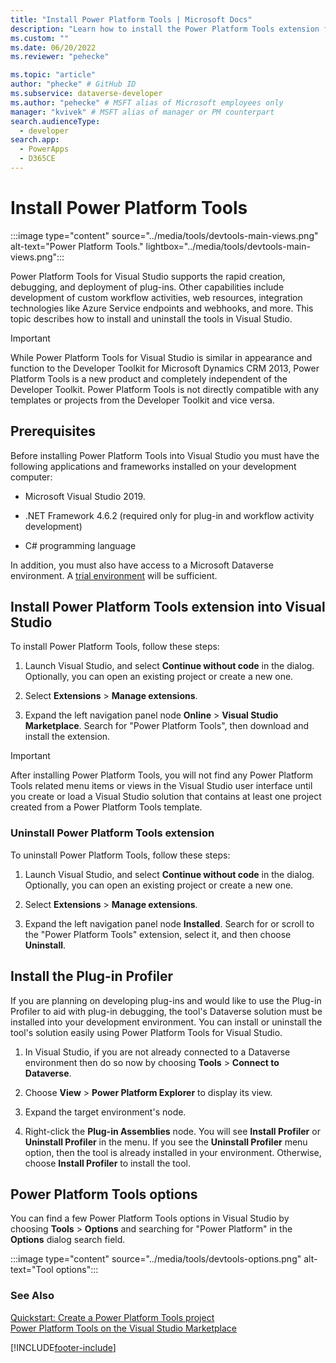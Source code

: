 ```yaml
---
title: "Install Power Platform Tools | Microsoft Docs"
description: "Learn how to install the Power Platform Tools extension for Visual Studio."
ms.custom: ""
ms.date: 06/20/2022
ms.reviewer: "pehecke"

ms.topic: "article"
author: "phecke" # GitHub ID
ms.subservice: dataverse-developer
ms.author: "pehecke" # MSFT alias of Microsoft employees only
manager: "kvivek" # MSFT alias of manager or PM counterpart
search.audienceType: 
  - developer
search.app: 
  - PowerApps
  - D365CE
---
```


# Install Power Platform Tools

:::image type="content" source="../media/tools/devtools-main-views.png" alt-text="Power Platform Tools." lightbox="../media/tools/devtools-main-views.png":::

Power Platform Tools for Visual Studio supports the rapid creation, debugging, and deployment of plug-ins. Other capabilities include development of custom workflow activities, web resources, integration technologies like Azure Service endpoints and webhooks, and more. This topic describes how to install and uninstall the tools in Visual Studio.

> [!IMPORTANT]
> While Power Platform Tools for Visual Studio is similar in appearance and function to the Developer Toolkit for Microsoft Dynamics CRM 2013, Power Platform Tools is a new product and completely independent of the Developer Toolkit. Power Platform Tools is not directly compatible with any templates or projects from the Developer Toolkit and vice versa.

## Prerequisites

Before installing Power Platform Tools into Visual Studio you must have the following applications and frameworks installed on your development computer:

- Microsoft Visual Studio 2019.

- .NET Framework 4.6.2 (required only for plug-in and workflow activity development)

- C# programming language

In addition, you must also have access to a Microsoft Dataverse environment. A [trial environment](https://powerplatform.microsoft.com/dataverse/) will be sufficient.

## Install Power Platform Tools extension into Visual Studio

To install Power Platform Tools, follow these steps:

1. Launch Visual Studio, and select **Continue without code** in the dialog. Optionally, you can open an existing project or create a new one.

1. Select **Extensions** > **Manage extensions**.

1. Expand the left navigation panel node **Online** > **Visual Studio Marketplace**. Search for "Power Platform Tools", then download and install the extension.

> [!IMPORTANT]
> After installing Power Platform Tools, you will not find any Power Platform Tools related menu items or views in the Visual Studio user interface until you create or load a Visual Studio solution that contains at least one project created from a Power Platform Tools template.

### Uninstall Power Platform Tools extension

To uninstall Power Platform Tools, follow these steps:

1. Launch Visual Studio, and select **Continue without code** in the dialog. Optionally, you can open an existing project or create a new one.

1. Select **Extensions** > **Manage extensions**.

1. Expand the left navigation panel node **Installed**. Search for or scroll to the "Power Platform Tools" extension, select it, and then choose **Uninstall**.

## Install the Plug-in Profiler

If you are planning on developing plug-ins and would like to use the Plug-in Profiler to aid with plug-in debugging, the tool's Dataverse solution must be installed into your development environment. You can install or uninstall the tool's solution easily using Power Platform Tools for Visual Studio.

1. In Visual Studio, if you are not already connected to a Dataverse environment then do so now by choosing **Tools** > **Connect to Dataverse**.

1. Choose **View** > **Power Platform Explorer** to display its view.

1. Expand the target environment's node.

1. Right-click the **Plug-in Assemblies** node. You will see **Install Profiler** or **Uninstall Profiler** in the menu. If you see the **Uninstall Profiler** menu option, then the tool is already installed in your environment. Otherwise, choose **Install Profiler** to install the tool.

## Power Platform Tools options

You can find a few Power Platform Tools options in Visual Studio by choosing **Tools** > **Options** and searching for "Power Platform" in the **Options** dialog search field.

:::image type="content" source="../media/tools/devtools-options.png" alt-text="Tool options":::

### See Also

[Quickstart: Create a Power Platform Tools project](devtools-create-project.md)  
[Power Platform Tools on the Visual Studio Marketplace](https://marketplace.visualstudio.com/items?itemName=microsoft-IsvExpTools.PowerPlatformTools)

[!INCLUDE[footer-include](../../../includes/footer-banner.md)]
